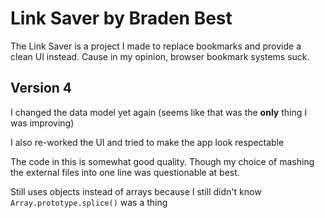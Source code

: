 # Link Saver by Braden Best

The Link Saver is a project I made to replace bookmarks and provide a clean UI instead. Cause in my opinion, browser bookmark systems suck.

## Version 4

I changed the data model yet again (seems like that was the **only** thing I was improving)

I also re-worked the UI and tried to make the app look respectable

The code in this is somewhat good quality. Though my choice of mashing the external files into one line was questionable at best.

Still uses objects instead of arrays because I still didn't know `Array.prototype.splice()` was a thing
